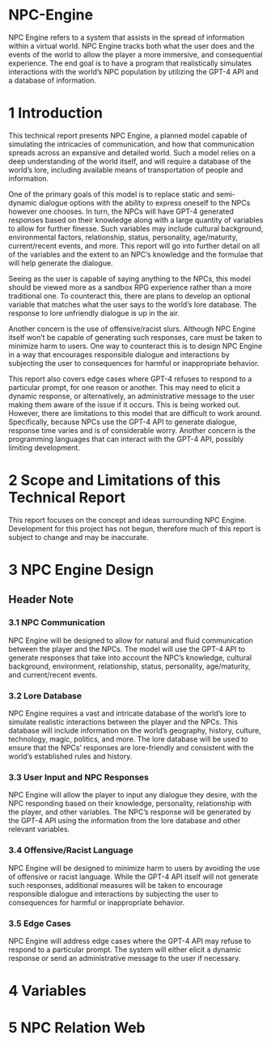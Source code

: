 # NPC-Engine 
NPC Engine refers to a system that assists in the spread of information within a virtual 
world. NPC Engine tracks both what the user does and the events of the world to allow the 
player a more immersive, and consequential experience. The end goal is to have a program 
that realistically simulates interactions with the world’s NPC population by utilizing the 
GPT-4 API and a database of information.
# 1 Introduction
This technical report presents NPC Engine, a planned model capable of simulating the intricacies of 
communication, and how that communication spreads across an expansive and detailed world. Such a 
model relies on a deep understanding of the world itself, and will require a database of the world’s 
lore, including available means of transportation of people and information.

One of the primary goals of this model is to replace static and semi-dynamic dialogue options with the 
ability to express oneself to the NPCs however one chooses. In turn, the NPCs will have GPT-4 
generated responses based on their knowledge along with a large quantity of variables to allow for 
further finesse. Such variables may include cultural background, environmental factors, relationship, 
status, personality, age/maturity, current/recent events, and more. This report will go into further detail 
on all of the variables and the extent to an NPC’s knowledge and the formulae that will help generate 
the dialogue. 

Seeing as the user is capable of saying anything to the NPCs, this model should be viewed more as a 
sandbox RPG experience rather than a more traditional one. To counteract this, there are plans to 
develop an optional variable that matches what the user says to the world’s lore database. The 
response to lore unfriendly dialogue is up in the air. 

Another concern is the use of offensive/racist slurs. Although NPC Engine itself won’t be capable of 
generating such responses, care must be taken to minimize harm to users. One way to counteract this 
is to design NPC Engine in a way that encourages responsible dialogue and interactions by subjecting 
the user to consequences for harmful or inappropriate behavior. 

This report also covers edge cases where GPT-4 refuses to respond to a particular prompt, for one 
reason or another. This may need to elicit a dynamic response, or alternatively, an administrative 
message to the user making them aware of the issue if it occurs. This is being worked out. 
However, there are limitations to this model that are difficult to work around. Specifically, because 
NPCs use the GPT-4 API to generate dialogue, response time varies and is of considerable worry. 
Another concern is the programming languages that can interact with the GPT-4 API, possibly 
limiting development.
# 2 Scope and Limitations of this Technical Report 
This report focuses on the concept and ideas surrounding NPC Engine. Development for this project 
has not begun, therefore much of this report is subject to change and may be inaccurate. 
# 3 NPC Engine Design 
## Header Note ## 
### 3.1 NPC Communication 
NPC Engine will be designed to allow for natural and fluid communication between the player and 
the NPCs. The model will use the GPT-4 API to generate responses that take into account the NPC’s 
knowledge, cultural background, environment, relationship, status, personality, age/maturity, and 
current/recent events. 
### 3.2 Lore Database 
NPC Engine requires a vast and intricate database of the world’s lore to simulate realistic interactions 
between the player and the NPCs. This database will include information on the world’s geography, 
history, culture, technology, magic, politics, and more. The lore database will be used to ensure that 
the NPCs’ responses are lore-friendly and consistent with the world’s established rules and history. 
### 3.3 User Input and NPC Responses 
NPC Engine will allow the player to input any dialogue they desire, with the NPC responding based 
on their knowledge, personality, relationship with the player, and other variables. The NPC’s response 
will be generated by the GPT-4 API using the information from the lore database and other relevant 
variables. 
### 3.4 Offensive/Racist Language 
NPC Engine will be designed to minimize harm to users by avoiding the use of offensive or racist 
language. While the GPT-4 API itself will not generate such responses, additional measures will be 
taken to encourage responsible dialogue and interactions by subjecting the user to consequences for 
harmful or inappropriate behavior. 
### 3.5 Edge Cases 
NPC Engine will address edge cases where the GPT-4 API may refuse to respond to a particular 
prompt. The system will either elicit a dynamic response or send an administrative message to the 
user if necessary. 
# 4 Variables 
# 5 NPC Relation Web
